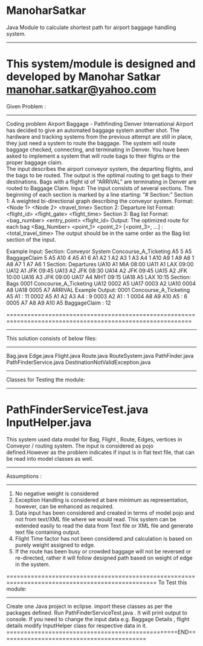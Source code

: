 # ManoharSatkar
Java Module to calculate shortest path for airport baggage handling system. 
***************************************************************
This system/module is designed and developed by Manohar Satkar
manohar.satkar@yahoo.com
===============================================================================================================
Given Problem :
***************************************************************

Coding problem Airport Baggage - Pathfinding
Denver International Airport has decided to give an automated baggage system another shot. The hardware and tracking systems 
from the previous attempt are still in place, they just need a system to route the baggage.  The system will route baggage
checked, connecting, and terminating in Denver.
You have been asked to implement a system that will route bags to their flights or the proper baggage claim.  
The input describes the airport conveyor system, the departing flights, and the bags to be routed.  The output is the optimal
routing to get bags to their destinations. 
Bags with a flight id of “ARRIVAL” are terminating in Denver are routed to Baggage Claim.
Input: The input consists of several sections.  The beginning of each section is marked by a line starting: “# Section:”
Section 1: A weighted bi-directional graph describing the conveyor system.
Format: <Node 1> <Node 2> <travel_time>
Section 2: Departure list
           Format: <flight_id> <flight_gate> <destination> <flight_time>
Section 3: Bag list
           Format: <bag_number> <entry_point> <flight_id>
Output: The optimized route for each bag
<Bag_Number> <point_1> <point_2> [<point_3>, …] : <total_travel_time>
The output should be in the same order as the Bag list section of the input.
 
Example Input:
Section: Conveyor System
Concourse_A_Ticketing A5 5
A5 BaggageClaim 5
A5 A10 4
A5 A1 6
A1 A2 1
A2 A3 1
A3 A4 1
A10 A9 1
A9 A8 1
A8 A7 1
A7 A6 1
Section: Departures
UA10 A1 MIA 08:00
UA11 A1 LAX 09:00
UA12 A1 JFK 09:45
UA13 A2 JFK 08:30
UA14 A2 JFK 09:45
UA15 A2 JFK 10:00
UA16 A3 JFK 09:00
UA17 A4 MHT 09:15
UA18 A5 LAX 10:15
Section: Bags
0001 Concourse_A_Ticketing UA12
0002 A5 UA17
0003 A2 UA10
0004 A8 UA18
0005 A7 ARRIVAL
Example Output:
0001 Concourse_A_Ticketing A5 A1 : 11
0002 A5 A1 A2 A3 A4 : 9
0003 A2 A1 : 1
0004 A8 A9 A10 A5 : 6
0005 A7 A8 A9 A10 A5 BaggageClaim : 12

===========================================================================================================
**************************************
This solution consists of below files:
**************************************
Bag.java
Edge.java
Flight.java
Route.java
RouteSystem.java
PathFinder.java
PathFinderService.java
DestinationNotValidException.java

*******************************
Classes for Testing the module:
*******************************
PathFinderServiceTest.java
InputHelper.java
================================================================================================================
This system used data model for Bag, Flight , Route, Edges, vertices in Conveyor / routing system. The input is
considered as pojo defined.However as the problem indicates if input is in flat text file, that can be read into 
model classes as well.
*******************************
Assumptions :
*******************************

1. No negative weight is considered
2. Exception Handling is considered at bare minimum as representation, however, can be enhanced as required.
3. Data input has been considered and created in terms of model pojo and not from text/XML file where we would read.
   This system can be extended 
   easily to read the data from Text file or XML file and generate text file containing output.
4. Flight Time factor has not been considered and calculation is based on purely weight assigned to edge.
5. If the route has been busy or crowded baggage will not be reversed or re-directed, rather it will follow designed 
   path based on weight of edge in the system. 

=================================================================================================
To Test this module:
*******************************
Create one Java project in eclipse.
import these classes as per the packages defined.
Run PathFinderServiceTest.java .
It will print output to console.
If you need to change the input data e.g. Baggage Details , flight details modify InputHelper class for 
respective data in it.
=================================================END==========================================

 
